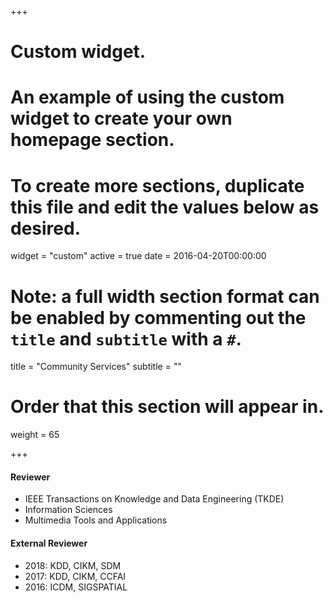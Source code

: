 +++
# Custom widget.
# An example of using the custom widget to create your own homepage section.
# To create more sections, duplicate this file and edit the values below as desired.
widget = "custom"
active = true
date = 2016-04-20T00:00:00

# Note: a full width section format can be enabled by commenting out the `title` and `subtitle` with a `#`.
title = "Community Services"
subtitle = ""

# Order that this section will appear in.
weight = 65

+++

#### Reviewer

- IEEE Transactions on Knowledge and Data Engineering (TKDE)
- Information Sciences
- Multimedia Tools and Applications

#### External Reviewer

- 2018: KDD, CIKM, SDM
- 2017: KDD, CIKM, CCFAI
- 2016: ICDM, SIGSPATIAL